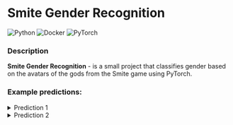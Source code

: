 # Smite Gender Recognition

![Python](https://img.shields.io/badge/python-3670A0?style=for-the-badge&logo=python&logoColor=ffdd54)
![Docker](https://img.shields.io/badge/docker-%230db7ed.svg?style=for-the-badge&logo=docker&logoColor=white)
![PyTorch](https://img.shields.io/badge/PyTorch-%23EE4C2C.svg?style=for-the-badge&logo=PyTorch&logoColor=white)

### Description

**Smite Gender Recognition** - is a small project that classifies gender based on the avatars of the gods from the Smite game using PyTorch.

### Example predictions:
<details>
<summary>Prediction 1</summary>

![pred_1](https://i.postimg.cc/KzQN1ynn/demo3.png)
</details>
<details>
<summary>Prediction 2</summary>

![pred_2](https://i.postimg.cc/3xWP7tQS/demo2.png)
</details>

